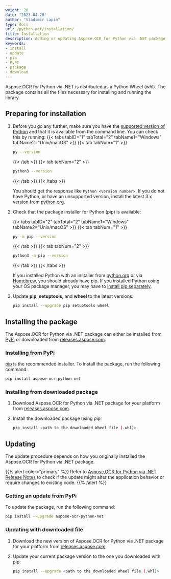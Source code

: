```yaml
---
weight: 20
date: "2023-04-20"
author: "Vladimir Lapin"
type: docs
url: /python-net/installation/
title: Installation
description: Adding or updating Aspose.OCR for Python via .NET package in your project.
keywords:
- install
- update
- pip
- PyPI
- package
- download
---
```


Aspose.OCR for Python via .NET is distributed as a Python Wheel (whl). The package contains all the files necessary for installing and running the library.

## Preparing for installation

1. Before you go any further, make sure you have the [supported version of Python](/ocr/python-net/system-requirements/) and that it is available from the command line. You can check this by running:
   {{< tabs tabID="1" tabTotal="2" tabName1="Windows" tabName2="Unix/macOS" >}}
   {{< tab tabNum="1" >}}
   ```bash
   py --version
   ```
   {{< /tab >}}
   {{< tab tabNum="2" >}}
   ```bash
   python3 --version
   ```
   {{< /tab >}}
   {{< /tabs >}}

   You should get the response like `Python <version number>`. If you do not have Python, or have an unsupported version, install the latest 3.x version from [python.org](https://www.python.org/).

2. Check that the package installer for Python (pip) is available:

   {{< tabs tabID="2" tabTotal="2" tabName1="Windows" tabName2="Unix/macOS" >}}
   {{< tab tabNum="1" >}}
   ```bash
   py -m pip --version
   ```
   {{< /tab >}}
   {{< tab tabNum="2" >}}
   ```bash
   python3 -m pip --version
   ```
   {{< /tab >}}
   {{< /tabs >}}

   If you installed Python with an installer from [python.org](https://www.python.org/) or via [Homebrew](https://brew.sh/), you should already have pip. If you installed Python using your OS package manager, you may have to [install pip separately](https://packaging.python.org/en/latest/guides/installing-using-linux-tools/).

3. Update **pip**, **setuptools**, and **wheel** to the latest versions:

   ```bash
   pip install --upgrade pip setuptools wheel
   ```

## Installing the package

The Aspose.OCR for Python via .NET package can either be installed from [PyPi](https://pypi.org/project/aspose-ocr-python-net/) or downloaded from [releases.aspose.com](https://releases.aspose.com/ocr/python-net/).

### Installing from PyPi

[pip](https://packaging.python.org/en/latest/key_projects/#pip) is the recommended installer. To install the package, run the following command:

```bash
pip install aspose-ocr-python-net
```

### Installing from downloaded package

1. Download Aspose.OCR for Python via .NET package for your platform from [releases.aspose.com](https://releases.aspose.com/ocr/python-net/).
2. Install the downloaded package using pip:

   ```bash
   pip install <path to the downloaded Wheel file (.whl)>
   ```

## Updating

The update procedure depends on how you originally installed the Aspose.OCR for Python via .NET package.

{{% alert color="primary" %}}
Refer to [Aspose.OCR for Python via .NET Release Notes](/ocr/python-net/release-notes/) to check if the update might alter the application behavior or require changes to existing code.
{{% /alert %}}

### Getting an update from PyPi

To update the package, run the following command:

```bash
pip install --upgrade aspose-ocr-python-net
```

### Updating with downloaded file

1. Download the new version of Aspose.OCR for Python via .NET package for your platform from [releases.aspose.com](https://releases.aspose.com/ocr/python-net/).
2. Update your current package version to the one you downloaded with pip:

   ```bash
   pip install --upgrade <path to the downloaded Wheel file (.whl)>
   ```
